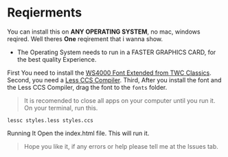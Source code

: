 # Reqierments
You can install this on **ANY OPERATING SYSTEM**, no mac, windows reqired. Well theres **One** reqirement that i wanna show.

- The Operating System needs to run in a FASTER GRAPHICS CARD, for the best quality Experience.
 

First 
You need to install the [WS4000 Font Extended from TWC Classics](https://twcclassics.com/downloads.html). 
Second, you need a [Less CCS Compiler](https://lessccs.org). 
Third, After you install the font and the Less CCS Compiler, drag the font to the ``fonts`` folder. 
> It is recomended to close all apps on your computer until you run it.
On your terminal, run this.

```
lessc styles.less styles.ccs
```
Running It
Open the index.html file. This will run it.
> Hope you like it, if any errors or help please tell me at the Issues tab.
